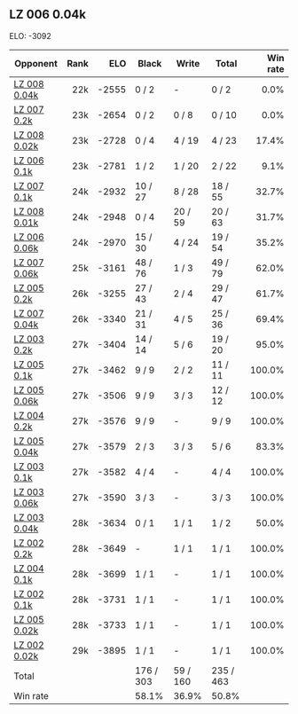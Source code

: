 ## LZ 006 0.04k ##

ELO: -3092

Opponent | Rank | ELO | Black | Write | Total | Win rate
---------|-----:|----:|-------|-------|-------|-------:
[LZ 008 0.04k](LZ%20008%200.04k.md) | 22k | -2555 | 0 / 2 | - | 0 / 2 | 0.0%
[LZ 007 0.2k](LZ%20007%200.2k.md) | 23k | -2654 | 0 / 2 | 0 / 8 | 0 / 10 | 0.0%
[LZ 008 0.02k](LZ%20008%200.02k.md) | 23k | -2728 | 0 / 4 | 4 / 19 | 4 / 23 | 17.4%
[LZ 006 0.1k](LZ%20006%200.1k.md) | 23k | -2781 | 1 / 2 | 1 / 20 | 2 / 22 | 9.1%
[LZ 007 0.1k](LZ%20007%200.1k.md) | 24k | -2932 | 10 / 27 | 8 / 28 | 18 / 55 | 32.7%
[LZ 008 0.01k](LZ%20008%200.01k.md) | 24k | -2948 | 0 / 4 | 20 / 59 | 20 / 63 | 31.7%
[LZ 006 0.06k](LZ%20006%200.06k.md) | 24k | -2970 | 15 / 30 | 4 / 24 | 19 / 54 | 35.2%
[LZ 007 0.06k](LZ%20007%200.06k.md) | 25k | -3161 | 48 / 76 | 1 / 3 | 49 / 79 | 62.0%
[LZ 005 0.2k](LZ%20005%200.2k.md) | 26k | -3255 | 27 / 43 | 2 / 4 | 29 / 47 | 61.7%
[LZ 007 0.04k](LZ%20007%200.04k.md) | 26k | -3340 | 21 / 31 | 4 / 5 | 25 / 36 | 69.4%
[LZ 003 0.2k](LZ%20003%200.2k.md) | 27k | -3404 | 14 / 14 | 5 / 6 | 19 / 20 | 95.0%
[LZ 005 0.1k](LZ%20005%200.1k.md) | 27k | -3462 | 9 / 9 | 2 / 2 | 11 / 11 | 100.0%
[LZ 005 0.06k](LZ%20005%200.06k.md) | 27k | -3506 | 9 / 9 | 3 / 3 | 12 / 12 | 100.0%
[LZ 004 0.2k](LZ%20004%200.2k.md) | 27k | -3576 | 9 / 9 | - | 9 / 9 | 100.0%
[LZ 005 0.04k](LZ%20005%200.04k.md) | 27k | -3579 | 2 / 3 | 3 / 3 | 5 / 6 | 83.3%
[LZ 003 0.1k](LZ%20003%200.1k.md) | 27k | -3582 | 4 / 4 | - | 4 / 4 | 100.0%
[LZ 003 0.06k](LZ%20003%200.06k.md) | 27k | -3590 | 3 / 3 | - | 3 / 3 | 100.0%
[LZ 003 0.04k](LZ%20003%200.04k.md) | 28k | -3634 | 0 / 1 | 1 / 1 | 1 / 2 | 50.0%
[LZ 002 0.2k](LZ%20002%200.2k.md) | 28k | -3649 | - | 1 / 1 | 1 / 1 | 100.0%
[LZ 004 0.1k](LZ%20004%200.1k.md) | 28k | -3699 | 1 / 1 | - | 1 / 1 | 100.0%
[LZ 002 0.1k](LZ%20002%200.1k.md) | 28k | -3731 | 1 / 1 | - | 1 / 1 | 100.0%
[LZ 005 0.02k](LZ%20005%200.02k.md) | 28k | -3733 | 1 / 1 | - | 1 / 1 | 100.0%
[LZ 002 0.02k](LZ%20002%200.02k.md) | 29k | -3895 | 1 / 1 | - | 1 / 1 | 100.0%
Total | | | 176 / 303 | 59 / 160 | 235 / 463 | 
Win rate| | | 58.1% | 36.9% | 50.8% | 
